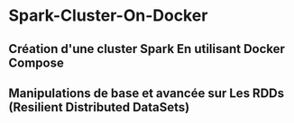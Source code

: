 # Spark-Cluster-On-Docker
## Création d'une cluster Spark En utilisant Docker Compose
## Manipulations de base et avancée sur Les RDDs (Resilient Distributed DataSets)
